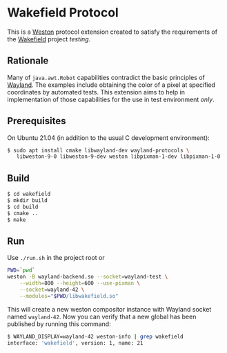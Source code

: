 # Wakefield Protocol

This is a [Weston](https://github.com/wayland-project/weston) protocol extension
created to satisfy the requirements of the [Wakefield](https://openjdk.java.net/projects/wakefield/) project *testing*.

## Rationale
Many of `java.awt.Robot` capabilities contradict the basic principles of 
[Wayland](https://openjdk.java.net/projects/wakefield/). The examples include obtaining the color of a pixel at
specified coordinates by automated tests. This extension aims to help in implementation of those capabilities for the use in
test environment *only*.

## Prerequisites

On Ubuntu 21.04 (in addition to the usual C development environment):
```bash
$ sudo apt install cmake libwayland-dev wayland-protocols \
   libweston-9-0 libweston-9-dev weston libpixman-1-dev libpixman-1-0
```

## Build

```bash
$ cd wakefield
$ mkdir build
$ cd build
$ cmake ..
$ make
```

## Run
Use `./run.sh` in the project root or

```bash
PWD=`pwd`
weston -B wayland-backend.so --socket=wayland-test \
    --width=800 --height=600 --use-pixman \
    --socket=wayland-42 \
    --modules="$PWD/libwakefield.so"
```
This will create a new weston compositor instance with Wayland socket
named `wayland-42`.
Now you can verify that a new global has been published by running this command:
```bash
$ WAYLAND_DISPLAY=wayland-42 weston-info | grep wakefield
interface: 'wakefield', version: 1, name: 21
```
